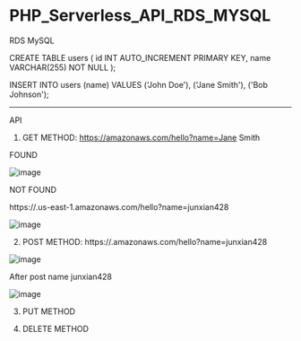 # PHP_Serverless_API_RDS_MYSQL

RDS MySQL



CREATE TABLE users (
    id INT AUTO_INCREMENT PRIMARY KEY,
    name VARCHAR(255) NOT NULL
);

INSERT INTO users (name)
VALUES 
    ('John Doe'),
    ('Jane Smith'),
    ('Bob Johnson');


_________________________________________________________

API

1. GET METHOD: https://amazonaws.com/hello?name=Jane Smith

FOUND

![image](https://github.com/junxian428/PHP_Serverless_API_RDS_MYSQL/assets/58724748/0ac3ad71-f3f5-4c11-b08e-29c9e45ff407)

NOT FOUND

https://.us-east-1.amazonaws.com/hello?name=junxian428

![image](https://github.com/junxian428/PHP_Serverless_API_RDS_MYSQL/assets/58724748/8b4c4350-cdfe-4e66-9da8-5fe3457a64f3)

2. POST METHOD: https://.amazonaws.com/hello?name=junxian428

![image](https://github.com/junxian428/PHP_Serverless_API_RDS_MYSQL/assets/58724748/9ce3f6bd-312b-4ad6-bff8-8a1b7d54d5f3)

After post name junxian428

![image](https://github.com/junxian428/PHP_Serverless_API_RDS_MYSQL/assets/58724748/cfe06e76-f55c-4d6d-b7d5-fb60525a85b7)

3. PUT METHOD

4. DELETE METHOD

